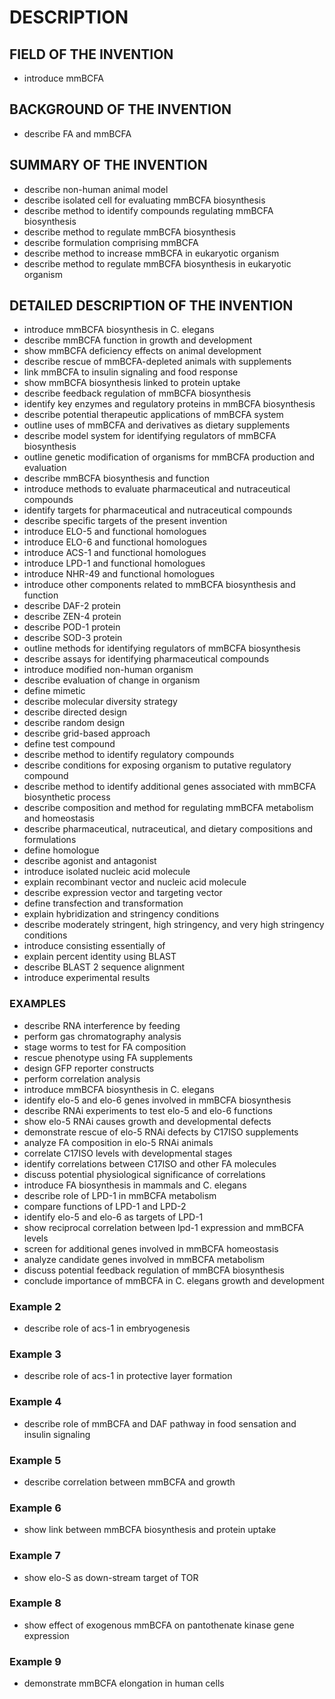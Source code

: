 # DESCRIPTION

## FIELD OF THE INVENTION

- introduce mmBCFA

## BACKGROUND OF THE INVENTION

- describe FA and mmBCFA

## SUMMARY OF THE INVENTION

- describe non-human animal model
- describe isolated cell for evaluating mmBCFA biosynthesis
- describe method to identify compounds regulating mmBCFA biosynthesis
- describe method to regulate mmBCFA biosynthesis
- describe formulation comprising mmBCFA
- describe method to increase mmBCFA in eukaryotic organism
- describe method to regulate mmBCFA biosynthesis in eukaryotic organism

## DETAILED DESCRIPTION OF THE INVENTION

- introduce mmBCFA biosynthesis in C. elegans
- describe mmBCFA function in growth and development
- show mmBCFA deficiency effects on animal development
- describe rescue of mmBCFA-depleted animals with supplements
- link mmBCFA to insulin signaling and food response
- show mmBCFA biosynthesis linked to protein uptake
- describe feedback regulation of mmBCFA biosynthesis
- identify key enzymes and regulatory proteins in mmBCFA biosynthesis
- describe potential therapeutic applications of mmBCFA system
- outline uses of mmBCFA and derivatives as dietary supplements
- describe model system for identifying regulators of mmBCFA biosynthesis
- outline genetic modification of organisms for mmBCFA production and evaluation
- describe mmBCFA biosynthesis and function
- introduce methods to evaluate pharmaceutical and nutraceutical compounds
- identify targets for pharmaceutical and nutraceutical compounds
- describe specific targets of the present invention
- introduce ELO-5 and functional homologues
- introduce ELO-6 and functional homologues
- introduce ACS-1 and functional homologues
- introduce LPD-1 and functional homologues
- introduce NHR-49 and functional homologues
- introduce other components related to mmBCFA biosynthesis and function
- describe DAF-2 protein
- describe ZEN-4 protein
- describe POD-1 protein
- describe SOD-3 protein
- outline methods for identifying regulators of mmBCFA biosynthesis
- describe assays for identifying pharmaceutical compounds
- introduce modified non-human organism
- describe evaluation of change in organism
- define mimetic
- describe molecular diversity strategy
- describe directed design
- describe random design
- describe grid-based approach
- define test compound
- describe method to identify regulatory compounds
- describe conditions for exposing organism to putative regulatory compound
- describe method to identify additional genes associated with mmBCFA biosynthetic process
- describe composition and method for regulating mmBCFA metabolism and homeostasis
- describe pharmaceutical, nutraceutical, and dietary compositions and formulations
- define homologue
- describe agonist and antagonist
- introduce isolated nucleic acid molecule
- explain recombinant vector and nucleic acid molecule
- describe expression vector and targeting vector
- define transfection and transformation
- explain hybridization and stringency conditions
- describe moderately stringent, high stringency, and very high stringency conditions
- introduce consisting essentially of
- explain percent identity using BLAST
- describe BLAST 2 sequence alignment
- introduce experimental results

### EXAMPLES

- describe RNA interference by feeding
- perform gas chromatography analysis
- stage worms to test for FA composition
- rescue phenotype using FA supplements
- design GFP reporter constructs
- perform correlation analysis
- introduce mmBCFA biosynthesis in C. elegans
- identify elo-5 and elo-6 genes involved in mmBCFA biosynthesis
- describe RNAi experiments to test elo-5 and elo-6 functions
- show elo-5 RNAi causes growth and developmental defects
- demonstrate rescue of elo-5 RNAi defects by C17ISO supplements
- analyze FA composition in elo-5 RNAi animals
- correlate C17ISO levels with developmental stages
- identify correlations between C17ISO and other FA molecules
- discuss potential physiological significance of correlations
- introduce FA biosynthesis in mammals and C. elegans
- describe role of LPD-1 in mmBCFA metabolism
- compare functions of LPD-1 and LPD-2
- identify elo-5 and elo-6 as targets of LPD-1
- show reciprocal correlation between lpd-1 expression and mmBCFA levels
- screen for additional genes involved in mmBCFA homeostasis
- analyze candidate genes involved in mmBCFA metabolism
- discuss potential feedback regulation of mmBCFA biosynthesis
- conclude importance of mmBCFA in C. elegans growth and development

### Example 2

- describe role of acs-1 in embryogenesis

### Example 3

- describe role of acs-1 in protective layer formation

### Example 4

- describe role of mmBCFA and DAF pathway in food sensation and insulin signaling

### Example 5

- describe correlation between mmBCFA and growth

### Example 6

- show link between mmBCFA biosynthesis and protein uptake

### Example 7

- show elo-S as down-stream target of TOR

### Example 8

- show effect of exogenous mmBCFA on pantothenate kinase gene expression

### Example 9

- demonstrate mmBCFA elongation in human cells

